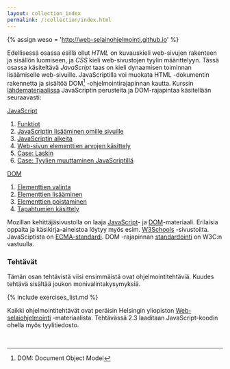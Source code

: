 ```yaml
---
layout: collection_index
permalink: /:collection/index.html
---
```


{% assign weso = 'http://web-selainohjelmointi.github.io' %}

Edellisessä osassa esillä ollut *HTML* on kuvauskieli web-sivujen rakenteen ja sisällön luomiseen, ja *CSS* kieli web-sivustojen tyylin määrittelyyn. Tässä osassa käsiteltävä *JavaScript* taas on kieli dynaamisen toiminnan lisäämiselle web-sivuille. JavaScriptilla voi muokata HTML -dokumentin rakennetta ja sisältöä DOM[^1] -ohjelmointirajapinnan kautta. Kurssin [lähdemateriaalissa]({{weso}}) JavaScriptin perusteita ja DOM-rajapintaa käsitellään  seuraavasti:

[^1]: DOM: Document Object Model


[JavaScript]({{weso}}/#4-JavaScript)

1. [Funktiot]({{weso}}/#4.1-Funktiot)
2. [JavaScriptin lisääminen omille sivuille]({{weso}}/#4.2-JavaScriptin-lisääminen-omille-sivuille)
3. [JavaScriptin alkeita]({{weso}}/#4.3-JavaScriptin-alkeita)
4. [Web-sivun elementtien arvojen käsittely]({{weso}}/#4.4-Web-sivun-elementtien-arvojen-käsittely)
5. [Case: Laskin]({{weso}}/#4.5-Case:-Laskin)
6. [Case: Tyylien muuttaminen JavaScriptillä]({{weso}}/#4.6-Case:-Tyylien-muuttaminen-JavaScriptillä)


[DOM]({{weso}}/#5-DOM)

1. [Elementtien valinta]({{weso}}/#5.1-Elementtien-valinta)
2. [Elementtien lisääminen]({{weso}}/#5.2-Elementtien-lisääminen)
3. [Elementtien poistaminen]({{weso}}/#5.3-Elementtien-poistaminen)
4. [Tapahtumien käsittely]({{weso}}/#5.4-Tapahtumien-käsittely)


Mozillan kehittäjäsivustolla on laaja [JavaScript][mdn-js]- ja [DOM][mdn-dom]-materiaali. Erilaisia oppaita ja käsikirja-aineistoa löytyy myös esim. [W3Schools][W3Schools] -sivustoilta. JavaSciptista on [ECMA-standardi][ecma]. DOM -rajapinnan [standardointi][dom-std] on W3C:n vastuulla.


[mdn-js]: https://developer.mozilla.org/en-US/docs/Web/JavaScript
[mdn-dom]: https://developer.mozilla.org/en-US/docs/Web/API/Document_Object_Model
[W3Schools]: https://www.w3schools.com/js/default.asp
[ecma]: https://tc39.github.io/ecma262/
[dom-std]:https://www.w3.org/DOM/


### Tehtävät

Tämän osan tehtävistä viisi ensimmäistä ovat ohjelmointitehtäviä. Kuudes tehtävä sisältää joukon monivalintakysymyksiä.

{% include exercises_list.md %}

Kaikki ohjelmointitehtävät ovat peräisin Helsingin yliopiston [Web-selaiohjelmointi]({{weso}}) -materiaalista. Tehtävässä 2.3 laaditaan JavaScript-koodin ohella myös tyylitiedosto.

<br/>

